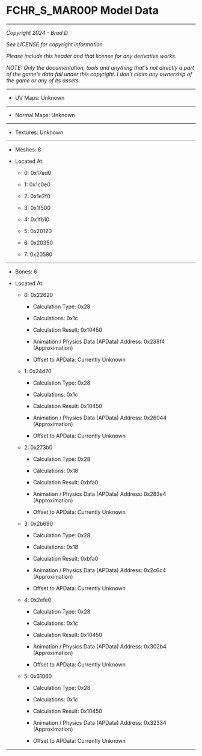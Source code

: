 # FCHR_S_MAR00P Model Data

---

*Copyright 2024 - Brad D*

*See LICENSE for copyright information.*

*Please include this header and that license for any derivative works.*

*NOTE: Only the documentation, tools and anything that's not directly a part of the game's data fall under this copyright. I don't claim any ownership of the game or any of its assets*

---


* UV Maps: Unknown

---

* Normal Maps: Unknown

---

* Textures: Unknown

---

* Meshes: 8

* Located At:

  * 0: 0x17ed0

  * 1: 0x1c0e0

  * 2: 0x1e2f0

  * 3: 0x1f500

  * 4: 0x1fb10

  * 5: 0x20120

  * 6: 0x20350

  * 7: 0x20580

---

* Bones: 6

* Located At:

  * 0: 0x22620

    * Calculation Type: 0x28

    * Calculations: 0x1c

    * Calculation Result: 0x10450

    * Animation / Physics Data (APData) Address: 0x238f4 (Approximation)

    * Offset to APData: Currently Unknown

  * 1: 0x24d70

    * Calculation Type: 0x28

    * Calculations: 0x1c

    * Calculation Result: 0x10450

    * Animation / Physics Data (APData) Address: 0x26044 (Approximation)

    * Offset to APData: Currently Unknown

  * 2: 0x273b0

    * Calculation Type: 0x28

    * Calculations: 0x18

    * Calculation Result: 0xbfa0

    * Animation / Physics Data (APData) Address: 0x283e4 (Approximation)

    * Offset to APData: Currently Unknown

  * 3: 0x2b690

    * Calculation Type: 0x28

    * Calculations: 0x18

    * Calculation Result: 0xbfa0

    * Animation / Physics Data (APData) Address: 0x2c6c4 (Approximation)

    * Offset to APData: Currently Unknown

  * 4: 0x2efe0

    * Calculation Type: 0x28

    * Calculations: 0x1c

    * Calculation Result: 0x10450

    * Animation / Physics Data (APData) Address: 0x302b4 (Approximation)

    * Offset to APData: Currently Unknown

  * 5: 0x31060

    * Calculation Type: 0x28

    * Calculations: 0x1c

    * Calculation Result: 0x10450

    * Animation / Physics Data (APData) Address: 0x32334 (Approximation)

    * Offset to APData: Currently Unknown

---

